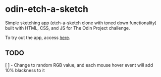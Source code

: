 # odin-etch-a-sketch

Simple sketching app (etch-a-sketch clone with toned down functionality) built with HTML, CSS, and JS for The Odin Project challenge.

To try out the app, access [here](https://andfxx27.github.io/odin-etch-a-sketch).

## TODO

[ ] - Change to random RGB value, and each mouse hover event will add 10% blackness to it
